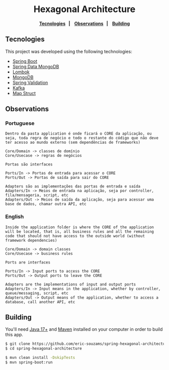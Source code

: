 <h1 align="center">Hexagonal Architecture</h1>

<h4 align="center">
  <a href="#tecnologies">Tecnologies</a>&nbsp;&nbsp;&nbsp;|&nbsp;&nbsp;&nbsp;
  <a href="#observations">Observations</a>&nbsp;&nbsp;&nbsp;|&nbsp;&nbsp;&nbsp;
  <a href="#building">Building</a>
</h4>

## Tecnologies
This project was developed using the following technologies:
- [Spring Boot]()
- [Spring Data MongoDB]()
- [Lombok]()
- [MongoDB]()
- [Spring Validation]()
- [Kafka]()
- [Map Struct]()

## Observations

### Portuguese

```
Dentro da pasta application é onde ficará o CORE da aplicação, ou seja, toda regra de negócio e todo o restante do código que não deve ter acesso ao mundo externo (sem dependências de frameworks)

Core/Domain -> classes de domínio
Core/Usecase -> regras de negócios
```

```
Portas são interfaces

Ports/In -> Portas de entrada para acessar o CORE
Ports/Out -> Portas de saída para sair do CORE
```

```
Adapters são as implementações das portas de entrada e saída
Adapters/In -> Meios de entrada na aplicação, seja por controller, fila/mensageria, script, etc
Adapters/Out -> Meios de saída da aplicação, seja para acessar uma base de dados, chamar outra API, etc
```

### English

```
Inside the application folder is where the CORE of the application will be located, that is, all business rules and all the remaining code that should not have access to the outside world (without framework dependencies)

Core/Domain -> domain classes
Core/Usecase -> business rules
```

```
Ports are interfaces

Ports/In -> Input ports to access the CORE
Ports/Out -> Output ports to leave the CORE
```

```
Adapters are the implementations of input and output ports
Adapters/In -> Input means in the application, whether by controller, queue/messaging, script, etc
Adapters/Out -> Output means of the application, whether to access a database, call another API, etc
```

## Building
You'll need [Java 17+](https://www.oracle.com/br/java/technologies/javase-jdk17-downloads.html) and [Maven](https://maven.apache.org/download.cgi) installed on your computer in order to build this app.

```bash
$ git clone https://github.com/eric-souzams/spring-hexagonal-architecture.git
$ cd spring-hexagonal-architecture

$ mvn clean install -DskipTests
$ mvn spring-boot:run
```